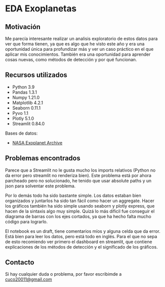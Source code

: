 # EDA Exoplanetas
## Motivación
Me parecía interesante realizar un analisis exploratorio de estos datos para ver que forma tienen, ya que es algo que he visto este año y era una oportunidad única para profundizar más y ver un caso práctico en el que aplicar mis conocimientos. También era una oportunidad para aprender cosas nuevas, como métodos de detección y por qué funcionan.
## Recursos utilizados
 * Python 3.9
 * Pandas 1.3.1
 * Numpy 1.21.0
 * Matplotlib 4.2.1
 * Seaborn 0.11.1
 * Pyvo 1.1
 * Plotly 5.1.0
 * Streamlit 0.84.0

Bases de datos:
  * [NASA Exoplanet Archive](https://exoplanetarchive.ipac.caltech.edu/) 

## Problemas encontrados

Parece que a Streamlit no le gusta mucho los imports relativos (Python no da error pero streamlit no renderiza bien). Este problema está por ahora parcheado pero no solucionado, he tenido que usar absolute paths y un json para solventar este problema. 

Por lo demás todo ha sido bastante simple. Los datos estaban bien organizados y juntarlos ha sido tan fácil como hacer un aggregate. Hacer los gráficos también ha sido simple usando seaborn y plotly express, que hacen de la sintaxis algo muy simple. Quizá lo más díficil fue conseguir el diagrama de barras con los ejes cortados, ya que ha hecho falta mucho código para lograrlo. 

El notebook es un draft, tiene comentarios míos y alguna celda que da error. Está bien para leer los datos, pero está todo en inglés. Para el que no sepa de esto recomiendo ver primero el dashboard en streamlit, que contiene explicaciones de los métodos de detección y el significado de los gráficos. 

## Contacto

Si hay cualquier duda o problema, por favor escribimde a cuco20011@gmail.com



